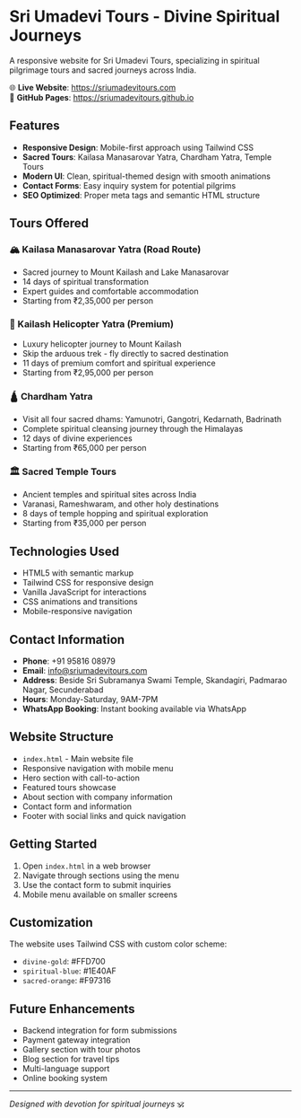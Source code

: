 # Sri Umadevi Tours - Divine Spiritual Journeys

A responsive website for Sri Umadevi Tours, specializing in spiritual pilgrimage tours and sacred journeys across India.

🌐 **Live Website**: https://sriumadevitours.com  
🔗 **GitHub Pages**: https://sriumadevitours.github.io

## Features

- **Responsive Design**: Mobile-first approach using Tailwind CSS
- **Sacred Tours**: Kailasa Manasarovar Yatra, Chardham Yatra, Temple Tours
- **Modern UI**: Clean, spiritual-themed design with smooth animations
- **Contact Forms**: Easy inquiry system for potential pilgrims
- **SEO Optimized**: Proper meta tags and semantic HTML structure

## Tours Offered

### 🏔️ Kailasa Manasarovar Yatra (Road Route)
- Sacred journey to Mount Kailash and Lake Manasarovar
- 14 days of spiritual transformation
- Expert guides and comfortable accommodation
- Starting from ₹2,35,000 per person

### 🚁 Kailash Helicopter Yatra (Premium)
- Luxury helicopter journey to Mount Kailash
- Skip the arduous trek - fly directly to sacred destination
- 11 days of premium comfort and spiritual experience
- Starting from ₹2,95,000 per person

### 🛕 Chardham Yatra
- Visit all four sacred dhams: Yamunotri, Gangotri, Kedarnath, Badrinath
- Complete spiritual cleansing journey through the Himalayas
- 12 days of divine experiences
- Starting from ₹65,000 per person

### 🏛️ Sacred Temple Tours
- Ancient temples and spiritual sites across India
- Varanasi, Rameshwaram, and other holy destinations
- 8 days of temple hopping and spiritual exploration
- Starting from ₹35,000 per person

## Technologies Used

- HTML5 with semantic markup
- Tailwind CSS for responsive design
- Vanilla JavaScript for interactions
- CSS animations and transitions
- Mobile-responsive navigation

## Contact Information

- **Phone**: +91 95816 08979
- **Email**: info@sriumadevitours.com
- **Address**: Beside Sri Subramanya Swami Temple, Skandagiri, Padmarao Nagar, Secunderabad
- **Hours**: Monday-Saturday, 9AM-7PM
- **WhatsApp Booking**: Instant booking available via WhatsApp

## Website Structure

- `index.html` - Main website file
- Responsive navigation with mobile menu
- Hero section with call-to-action
- Featured tours showcase
- About section with company information
- Contact form and information
- Footer with social links and quick navigation

## Getting Started

1. Open `index.html` in a web browser
2. Navigate through sections using the menu
3. Use the contact form to submit inquiries
4. Mobile menu available on smaller screens

## Customization

The website uses Tailwind CSS with custom color scheme:
- `divine-gold`: #FFD700
- `spiritual-blue`: #1E40AF  
- `sacred-orange`: #F97316

## Future Enhancements

- Backend integration for form submissions
- Payment gateway integration
- Gallery section with tour photos
- Blog section for travel tips
- Multi-language support
- Online booking system

---

*Designed with devotion for spiritual journeys* 🕉️